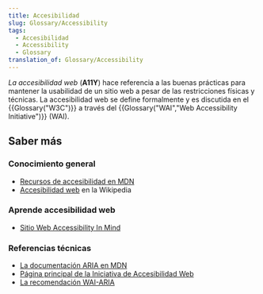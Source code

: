 ```yaml
---
title: Accesibilidad
slug: Glossary/Accessibility
tags:
  - Accesibilidad
  - Accessibility
  - Glossary
translation_of: Glossary/Accessibility
---
```


_La accesibilidad web_ (**A11Y**) hace referencia a las buenas prácticas para mantener la usabilidad de un sitio web a pesar de las restricciones físicas y técnicas. La accesibilidad web se define formalmente y es discutida en el {{Glossary("W3C")}} a través del {{Glossary("WAI","Web Accessibility Initiative")}} (WAI).

## Saber más

### Conocimiento general

- [Recursos de accesibilidad en MDN](/en-US/docs/Web/Accessibility)
- [Accesibilidad web](https://es.wikipedia.org/wiki/Web_accessibility) en la Wikipedia

### Aprende accesibilidad web

- [Sitio Web Accessibility In Mind](http://webaim.org/)

### Referencias técnicas

- [La documentación ARIA en MDN](/en-US/docs/Web/Accessibility/ARIA)
- [Página principal de la Iniciativa de Accesibilidad Web](http://www.w3.org/WAI/)
- [La recomendación WAI-ARIA](http://www.w3.org/TR/wai-aria/)
